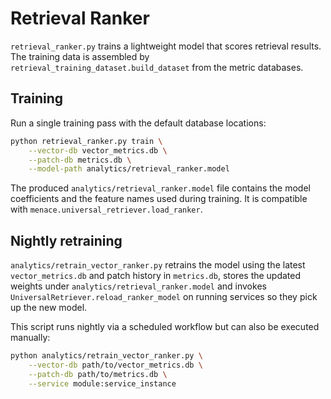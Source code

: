 # Retrieval Ranker

`retrieval_ranker.py` trains a lightweight model that scores retrieval
results.  The training data is assembled by
`retrieval_training_dataset.build_dataset` from the metric databases.

## Training

Run a single training pass with the default database locations:

```bash
python retrieval_ranker.py train \
    --vector-db vector_metrics.db \
    --patch-db metrics.db \
    --model-path analytics/retrieval_ranker.model
```

The produced `analytics/retrieval_ranker.model` file contains the model
coefficients and the feature names used during training.  It is compatible with
`menace.universal_retriever.load_ranker`.

## Nightly retraining

`analytics/retrain_vector_ranker.py` retrains the model using the latest
`vector_metrics.db` and patch history in `metrics.db`, stores the updated
weights under `analytics/retrieval_ranker.model` and invokes
`UniversalRetriever.reload_ranker_model` on running services so they pick up the
new model.

This script runs nightly via a scheduled workflow but can also be executed
manually:

```bash
python analytics/retrain_vector_ranker.py \
    --vector-db path/to/vector_metrics.db \
    --patch-db path/to/metrics.db \
    --service module:service_instance
```
